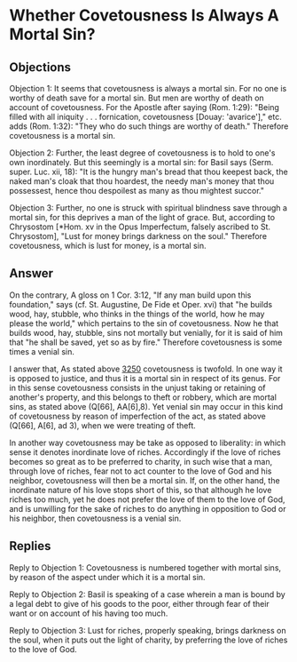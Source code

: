 # Whether Covetousness Is Always A Mortal Sin?

## Objections

Objection 1: It seems that covetousness is always a mortal sin. For no one is worthy of death save for a mortal sin. But men are worthy of death on account of covetousness. For the Apostle after saying (Rom. 1:29): "Being filled with all iniquity . . . fornication, covetousness [Douay: 'avarice']," etc. adds (Rom. 1:32): "They who do such things are worthy of death." Therefore covetousness is a mortal sin.

Objection 2: Further, the least degree of covetousness is to hold to one's own inordinately. But this seemingly is a mortal sin: for Basil says (Serm. super. Luc. xii, 18): "It is the hungry man's bread that thou keepest back, the naked man's cloak that thou hoardest, the needy man's money that thou possessest, hence thou despoilest as many as thou mightest succor."

Objection 3: Further, no one is struck with spiritual blindness save through a mortal sin, for this deprives a man of the light of grace. But, according to Chrysostom [*Hom. xv in the Opus Imperfectum, falsely ascribed to St. Chrysostom], "Lust for money brings darkness on the soul." Therefore covetousness, which is lust for money, is a mortal sin.

## Answer

On the contrary, A gloss on 1 Cor. 3:12, "If any man build upon this foundation," says (cf. St. Augustine, De Fide et Oper. xvi) that "he builds wood, hay, stubble, who thinks in the things of the world, how he may please the world," which pertains to the sin of covetousness. Now he that builds wood, hay, stubble, sins not mortally but venially, for it is said of him that "he shall be saved, yet so as by fire." Therefore covetousness is some times a venial sin.

I answer that, As stated above [3250](A[3]) covetousness is twofold. In one way it is opposed to justice, and thus it is a mortal sin in respect of its genus. For in this sense covetousness consists in the unjust taking or retaining of another's property, and this belongs to theft or robbery, which are mortal sins, as stated above (Q[66], AA[6],8). Yet venial sin may occur in this kind of covetousness by reason of imperfection of the act, as stated above (Q[66], A[6], ad 3), when we were treating of theft.

In another way covetousness may be take as opposed to liberality: in which sense it denotes inordinate love of riches. Accordingly if the love of riches becomes so great as to be preferred to charity, in such wise that a man, through love of riches, fear not to act counter to the love of God and his neighbor, covetousness will then be a mortal sin. If, on the other hand, the inordinate nature of his love stops short of this, so that although he love riches too much, yet he does not prefer the love of them to the love of God, and is unwilling for the sake of riches to do anything in opposition to God or his neighbor, then covetousness is a venial sin.

## Replies

Reply to Objection 1: Covetousness is numbered together with mortal sins, by reason of the aspect under which it is a mortal sin.

Reply to Objection 2: Basil is speaking of a case wherein a man is bound by a legal debt to give of his goods to the poor, either through fear of their want or on account of his having too much.

Reply to Objection 3: Lust for riches, properly speaking, brings darkness on the soul, when it puts out the light of charity, by preferring the love of riches to the love of God.